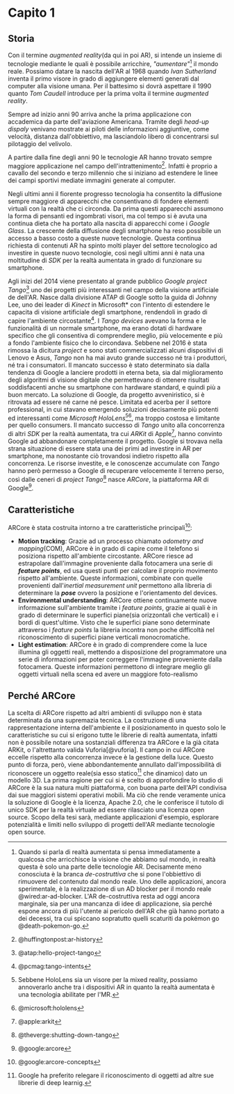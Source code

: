 # Capito 1

## Storia

Con il termine *augmented reality*(da qui in poi AR), si intende un insieme di tecnologie mediante le quali è possibile arricchire, *"aumentare"*[^destructive] il mondo reale.
Possiamo datare la nascita dell'AR al 1968 quando *Ivan Sutherland* inventa il primo visore in grado di aggiungere elementi generati dal computer alla visione umana.
Per il battesimo si dovrà aspettare il 1990 quanto *Tom Caudell* introduce per la prima volta il termine *augmented reality*.

Sempre ad inizio anni 90 arriva anche la prima applicazione con accademica da parte dell'aviazione Americana.
Tramite degli *head-up dispaly* venivano mostrate ai piloti delle informazioni aggiuntive, come velocità, distanza dall'obbiettivo, ma lasciandolo libero di concentrarsi sul pilotaggio del velivolo.

A partire dalla fine degli anni 90 le tecnologie AR hanno trovato sempre maggiore applicazione nel campo dell'intrattenimento[^ar-history].
Infatti è proprio a cavallo del secondo e terzo millennio che si iniziano ad estendere le linee dei campi sportivi mediate immagini generate al computer.

Negli ultimi anni il fiorente progresso tecnologia ha consentito la diffusione sempre maggiore di apparecchi che consentivano di fondere elementi virtuali con la realtà che ci circonda.
Da prima questi apparecchi assumono la forma di pensanti ed ingombrati visori, ma col tempo si è avuta una continua dieta che ha portato alla nascita di apparecchi come i *Google Glass*.
La crescente della diffusione degli smartphone ha reso possibile un accesso a basso costo a queste nuove tecnologie.
Questa continua richiesta di contenuti AR ha spinto molti player del settore tecnologico ad investire in queste nuovo tecnologie, così negli ultimi anni è nata una moltitudine di *SDK* per la realtà aumentata in grado di funzionare su smartphone.

Agli inizi del 2014 viene presentato al grande pubblico *Google project Tango*[^hello-tango] uno dei progetti più interessanti nel campo della visione artificiale de dell'AR.
Nasce dalla divisione ATAP di Google sotto la guida di Johnny Lee, uno dei leader di *Kinect* in Microsoft* con l'intento di estendere le capacita di visione artificiale degli smartphone, rendendoli in grado di capire l'ambiente circostante[^tango-intents].
I *Tango devices* avevano la forma e le funzionalità di un normale smartphone, ma erano dotati di hardware specifico che gli consentiva di comprendere meglio, più velocemente e più a fondo l'ambiente fisico che lo circondava.
Sebbene nel 2016 è stata rimossa la dicitura *project* e sono stati commercializzati alcuni dispositivi di Lenovo e Asus, *Tango* non ha mai avuto grande successo né tra i produttori, né tra i consumatori.
Il mancato successo è stato determinato sia dalla tendenza di Google a lanciere prodotti in eterna beta, sia dal miglioramento degli algoritmi di visione digitale che permettevano di ottenere risultati soddisfacenti anche su smartphone con hardware standard, e quindi più a buon mercato.
La soluzione di Google, da progetto avveniristico, si è ritrovata ad essere né carne né pesce.
Limitata ed acerba per il settore professional, in cui stavano emergendo soluzioni decisamente più potenti ed interessanti come *Microsoft HoloLens*[^mixed-reality][^hololens], ma troppo costosa e limitante per quello consumers.
Il mancato successo di *Tango* unito alla concorrenza di altri *SDK* per la realtà aumentata, tra cui *ARKit* di Apple[^arkit], hanno convinto Google ad abbandonare completamente il progetto.
Google si trovava nella strana situazione di essere stata una dei primi ad investire in AR per smartphone, ma nonostante ciò trovandosi indietro rispetto alla concorrenza.
Le risorse investite, e le conoscenze accumulate con *Tango* hanno però permesso a Google di recuperare velocemente il terreno perso, così dalle ceneri di *project Tango*[^shutting-down-tango] nasce *ARCore*, la piattaforma AR di Google[^arcore].

## Caratteristiche

ARCore è stata costruita intorno a tre caratteristiche principali[^arcore-concepts]:

- **Motion tracking**:
  Grazie ad un processo chiamato *odometry and mapping*(COM), ARCore è in grado di capire come il telefono si posiziona rispetto all'ambiente circostante.
  ARCore riesce ad estrapolare dall'immagine proveniente dalla fotocamera una serie di ***feature points***, ed usa questi punti per calcolare il proprio movimento rispetto all'ambiente.
  Queste informazioni, combinate con quelle provenienti dall'*inertial measurement unit* permettono alla libreria di determinare la ***pose*** ovvero la posizione e l'orientamento del devices.
- **Environmental understanding**:
  ARCore ottiene continuamente nuove informazione sull'ambiente tramite i *feature points*, grazie ai quali è in grado di determinare le superfici piane(sia orizzontali che verticali) e i bordi di quest'ultime.
  Visto che le superfici piane sono determinate attraverso i *feature points* la libreria incontra non poche difficoltà nel riconoscimento di superfici piane verticali monocromatiche.
- **Light estimation**:
  ARCore è in grado di comprendere come la luce illumina gli oggetti reali, mettendo a disposizione del programmatore una serie di informazioni per poter correggere l'immagine proveniente dalla fotocamera.
  Queste informazioni permettono di integrare meglio gli oggetti virtuali nella scena ed avere un maggiore foto-realismo

## Perché ARCore

La scelta di ARCore rispetto ad altri ambienti di sviluppo non è stata determinata da una supremazia tecnica.
La costruzione di una rappresentazione interna dell'ambiente e il posizionamento in questo solo le caratteristiche su cui si erigono tutte le librerie di realtà aumentata, infatti non è possibile notare una sostanziali differenza tra ARCore e la già citata ARKit, o l'altrettanto valida Vuforia[@vuforia].
Il campo in cui ARCore eccelle rispetto alla concorrenza invece è la gestione della luce.
Questo punto di forza, però, viene abbondantemente annullato dall'impossibilità di riconoscere un oggetto reale(sia esso statico[^image-recognition] che dinamico) dato un modello 3D.
La prima ragione per cui si è scelto di approfondire lo studio di ARCore è la sua natura multi piattaforma, con buona parte dell'API condivisa dai sue maggiori sistemi operativi mobili.
Ma ciò che rende veramente unica la soluzione di Google è la licenza, Apache 2.0, che le conferisce il tutolo di unico SDK per la realtà virtuale ad essere rilasciato una licenza open source.
Scopo della tesi sarà, mediante applicazioni d'esempio, esplorare potenzialità e limiti nello sviluppo di progetti dell'AR mediante tecnologie open source.

[^mixed-reality]: Sebbene HoloLens sia un visore per la mixed reality, possiamo annoverarlo anche tra i dispositivi AR in quanto la realtà aumentata è una tecnologia abilitate per l'MR.
[^destructive]: Quando si parla di realtà aumentata si pensa immediatamente a qualcosa che arricchisce la visione che abbiamo sul mondo, in realtà questa è solo una parte delle tecnologie AR. Decisamente meno conosciuta è la branca *de-costruttiva* che si pone l'obbiettivo di rimuovere del contenuto dal mondo reale. Uno delle applicazioni, ancora sperimentale, è la realizzazione di un AD blocker per il mondo reale @wired:ar-ad-blocker. L'AR de-costruttiva resta ad oggi ancora marginale, sia per una mancanza di idee di applicazione, sia perché espone ancora di più l'utente ai pericolo dell'AR che già hanno portato a dei decessi, tra cui spiccano sopratutto quelli scaturiti da pokémon go @death-pokemon-go.
[^image-recognition]: Google ha preferito relegare il riconoscimento di oggetti ad altre sue librerie  di deep learnig.

[^ar-history]: @huffingtonpost:ar-history
[^hololens]: @microsoft:hololens
[^arkit]: @apple:arkit
[^hello-tango]: @atap:hello-project-tango
[^tango-intents]: @pcmag:tango-intents
[^shutting-down-tango]: @theverge:shutting-down-tango
[^arcore]: @google:arcore
[^arcore-concepts]: @google:arcore-concepts
